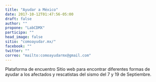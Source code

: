 ```yaml
---
title: "Ayudar a México"
date: 2017-10-12T01:47:56-05:00
draft: false
author: ""
propone: "LabCDMX"
participa: ""
head_image: false
sitio: "comoayudar.mx/"
facebook: ""
twitter: ""
correo: "mailto:comoayudarmx@gmail.com"
---
```

Plataforma de encuentro Sitio web para encontrar diferentes formas de ayudar a los afectados y rescatistas del sismo del 7 y 19 de Septiembre.

